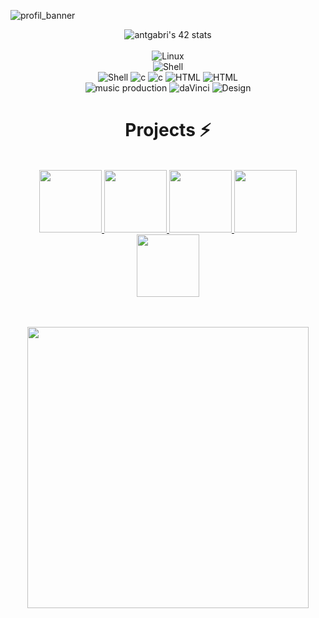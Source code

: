 
![profil_banner](https://github.com/user-attachments/assets/9005358a-c239-4770-aeb7-43339353395c)

<div align="center" style="display: place-content: center;">
 <img src="https://badge.mediaplus.ma/honeytones/antgabri?1337Badge=off&UM6P=off" alt="antgabri's 42 stats" /><br><br>
         <img src="https://ziadoua.github.io/m3-Markdown-Badges/badges/Linux/linux3.svg" alt="Linux" /><br>
         <img src="https://ziadoua.github.io/m3-Markdown-Badges/badges/VisualStudioCode/visualstudiocode2.svg" alt="Shell" /><br>
         <img src="https://ziadoua.github.io/m3-Markdown-Badges/badges/Shell/shell3.svg" alt="Shell" />
        <img src="https://ziadoua.github.io/m3-Markdown-Badges/badges/C/c3.svg" alt="c" />
        <img src="https://ziadoua.github.io/m3-Markdown-Badges/badges/C++/c++3.svg" alt="c" />
         <img src="https://ziadoua.github.io/m3-Markdown-Badges/badges/HTML/html3.svg" alt="HTML" />
         <img src="https://ziadoua.github.io/m3-Markdown-Badges/badges/CSS/css1.svg" alt="HTML" />
   <br>
         <img src="https://ziadoua.github.io/m3-Markdown-Badges/badges/Ableton/ableton1.svg" alt="music production" />
         <img src="https://ziadoua.github.io/m3-Markdown-Badges/badges/DaVinciResolve/davinciresolve1.svg" alt="daVinci" />
         <img src="https://ziadoua.github.io/m3-Markdown-Badges/badges/Figma/figma3.svg" alt="Design" /><br> 
    <h1>  Projects ⚡ </h1>
  <br>
   <a 
    href="https://github.com/monsieurCanard/Fract-ol">
    <img src="https://github.com/user-attachments/assets/bb871ba4-da82-4d27-8318-c7acd4e10584" length="100" width="100"> </a>
 <a
  href="https://github.com/monsieurCanard/Push_swap">
  <img src="https://github.com/user-attachments/assets/7cd7c765-290f-4e19-b08e-f724fb5da428" length="100" width="100"> </a>
 <a
  href="https://github.com/Luma-3/Minishell">
  <img src="https://github.com/user-attachments/assets/225e8037-dc29-4670-b6e4-c201db873469" length="100" width="100"> </a>
 <a
  href="https://github.com/monsieurCanard/Cub3d">
  <img src="https://github.com/user-attachments/assets/bb470ea2-255a-4e4a-a2bd-1bc4f9985073" length="100" width="100"></a>
 <a
  href="https://github.com/monsieurCanard/CPP_modules">
  <img src="https://github.com/user-attachments/assets/52feec0b-882d-4147-be35-05b36b20b60a" length="100" width="100"></a>

<br><br>
    <img src="https://github-readme-stats.vercel.app/api?username=monsieurCanard&show_icons=true&theme=calm_pink&?count_private=true&include_all_commits=true" length="150" width="450"> 
<!--     <img src="github-readme-streak-stats.herokuapp.com/?user=monsieurCanard&theme=tokyonight" length="150" width="450"> -->
</div>

